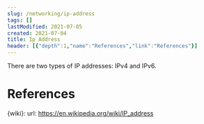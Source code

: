 ```yaml
---
slug: /networking/ip-address
tags: []
lastModified: 2021-07-05
created: 2021-07-04
title: Ip Address
header: [{"depth":1,"name":"References","link":"References"}]
---
```


There are two types of IP addresses: IPv4 and IPv6.

# References

{wiki}:
    url: https://en.wikipedia.org/wiki/IP_address